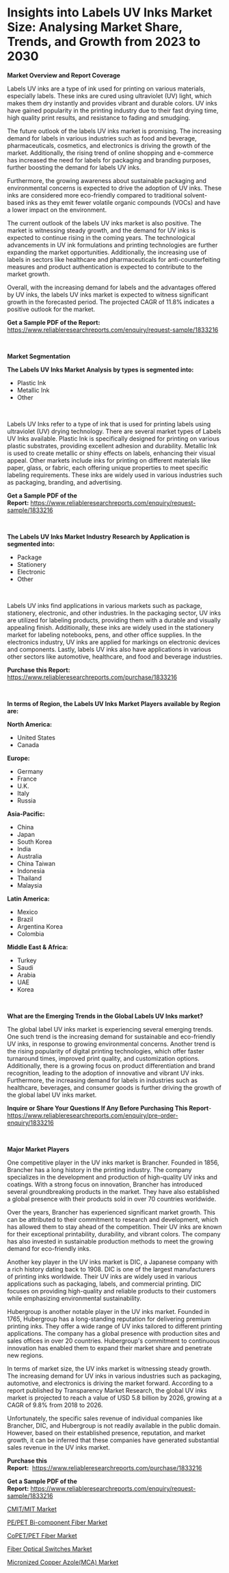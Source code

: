 <p><h1>Insights into Labels UV Inks Market Size: Analysing Market Share, Trends, and Growth from 2023 to 2030</h1></p><p><strong>Market Overview and Report Coverage</strong></p>
<p><p>Labels UV inks are a type of ink used for printing on various materials, especially labels. These inks are cured using ultraviolet (UV) light, which makes them dry instantly and provides vibrant and durable colors. UV inks have gained popularity in the printing industry due to their fast drying time, high quality print results, and resistance to fading and smudging.</p><p>The future outlook of the labels UV inks market is promising. The increasing demand for labels in various industries such as food and beverage, pharmaceuticals, cosmetics, and electronics is driving the growth of the market. Additionally, the rising trend of online shopping and e-commerce has increased the need for labels for packaging and branding purposes, further boosting the demand for labels UV inks.</p><p>Furthermore, the growing awareness about sustainable packaging and environmental concerns is expected to drive the adoption of UV inks. These inks are considered more eco-friendly compared to traditional solvent-based inks as they emit fewer volatile organic compounds (VOCs) and have a lower impact on the environment.</p><p>The current outlook of the labels UV inks market is also positive. The market is witnessing steady growth, and the demand for UV inks is expected to continue rising in the coming years. The technological advancements in UV ink formulations and printing technologies are further expanding the market opportunities. Additionally, the increasing use of labels in sectors like healthcare and pharmaceuticals for anti-counterfeiting measures and product authentication is expected to contribute to the market growth.</p><p>Overall, with the increasing demand for labels and the advantages offered by UV inks, the labels UV inks market is expected to witness significant growth in the forecasted period. The projected CAGR of 11.8% indicates a positive outlook for the market.</p></p>
<p><strong>Get a Sample PDF of the Report:</strong> <a href="https://www.reliableresearchreports.com/enquiry/request-sample/1833216">https://www.reliableresearchreports.com/enquiry/request-sample/1833216</a></p>
<p>&nbsp;</p>
<p><strong>Market Segmentation</strong></p>
<p><strong>The Labels UV Inks Market Analysis by types is segmented into:</strong></p>
<p><ul><li>Plastic Ink</li><li>Metallic Ink</li><li>Other</li></ul></p>
<p>&nbsp;</p>
<p><p>Labels UV Inks refer to a type of ink that is used for printing labels using ultraviolet (UV) drying technology. There are several market types of Labels UV Inks available. Plastic Ink is specifically designed for printing on various plastic substrates, providing excellent adhesion and durability. Metallic Ink is used to create metallic or shiny effects on labels, enhancing their visual appeal. Other markets include inks for printing on different materials like paper, glass, or fabric, each offering unique properties to meet specific labeling requirements. These inks are widely used in various industries such as packaging, branding, and advertising.</p></p>
<p><strong>Get a Sample PDF of the Report:</strong>&nbsp;<a href="https://www.reliableresearchreports.com/enquiry/request-sample/1833216">https://www.reliableresearchreports.com/enquiry/request-sample/1833216</a></p>
<p>&nbsp;</p>
<p><strong>The Labels UV Inks Market Industry Research by Application is segmented into:</strong></p>
<p><ul><li>Package</li><li>Stationery</li><li>Electronic</li><li>Other</li></ul></p>
<p>&nbsp;</p>
<p><p>Labels UV inks find applications in various markets such as package, stationery, electronic, and other industries. In the packaging sector, UV inks are utilized for labeling products, providing them with a durable and visually appealing finish. Additionally, these inks are widely used in the stationery market for labeling notebooks, pens, and other office supplies. In the electronics industry, UV inks are applied for markings on electronic devices and components. Lastly, labels UV inks also have applications in various other sectors like automotive, healthcare, and food and beverage industries.</p></p>
<p><strong>Purchase this Report:</strong>&nbsp; <a href="https://www.reliableresearchreports.com/purchase/1833216">https://www.reliableresearchreports.com/purchase/1833216</a></p>
<p>&nbsp;</p>
<p><strong>In terms of Region, the Labels UV Inks Market Players available by Region are:</strong></p>
<p>
    <p> <strong> North America: </strong>
        <ul>
            <li>United States</li>
            <li>Canada</li>
        </ul>
        </p> 
    <p> <strong> Europe: </strong>
        <ul>
            <li>Germany</li>
            <li>France</li>
            <li>U.K.</li>
            <li>Italy</li>
            <li>Russia</li>
        </ul>
        </p> 
    <p> <strong> Asia-Pacific: </strong>
        <ul>
            <li>China</li>
            <li>Japan</li>
            <li>South Korea</li>
            <li>India</li>
            <li>Australia</li>
            <li>China Taiwan</li>
            <li>Indonesia</li>
            <li>Thailand</li>
            <li>Malaysia</li>
        </ul>
        </p> 
    <p> <strong> Latin America: </strong>
        <ul>
            <li>Mexico</li>
            <li>Brazil</li>
            <li>Argentina Korea</li>
            <li>Colombia</li>
        </ul>
        </p> 
    <p> <strong> Middle East & Africa: </strong>
        <ul>
            <li>Turkey</li>
            <li>Saudi</li>
            <li>Arabia</li>
            <li>UAE</li>
            <li>Korea</li>
        </ul>
    </p>
    </p>
<p>&nbsp;</p>
<p><strong>What are the Emerging Trends in the Global Labels UV Inks market?</strong></p>
<p><p>The global label UV inks market is experiencing several emerging trends. One such trend is the increasing demand for sustainable and eco-friendly UV inks, in response to growing environmental concerns. Another trend is the rising popularity of digital printing technologies, which offer faster turnaround times, improved print quality, and customization options. Additionally, there is a growing focus on product differentiation and brand recognition, leading to the adoption of innovative and vibrant UV inks. Furthermore, the increasing demand for labels in industries such as healthcare, beverages, and consumer goods is further driving the growth of the global label UV inks market.</p></p>
<p><strong>Inquire or Share Your Questions If Any Before Purchasing This Report</strong>- <a href="https://www.reliableresearchreports.com/enquiry/pre-order-enquiry/1833216">https://www.reliableresearchreports.com/enquiry/pre-order-enquiry/1833216</a></p>
<p>&nbsp;</p>
<p><strong>Major Market Players</strong></p>
<p><p>One competitive player in the UV inks market is Brancher. Founded in 1856, Brancher has a long history in the printing industry. The company specializes in the development and production of high-quality UV inks and coatings. With a strong focus on innovation, Brancher has introduced several groundbreaking products in the market. They have also established a global presence with their products sold in over 70 countries worldwide.</p><p>Over the years, Brancher has experienced significant market growth. This can be attributed to their commitment to research and development, which has allowed them to stay ahead of the competition. Their UV inks are known for their exceptional printability, durability, and vibrant colors. The company has also invested in sustainable production methods to meet the growing demand for eco-friendly inks.</p><p>Another key player in the UV inks market is DIC, a Japanese company with a rich history dating back to 1908. DIC is one of the largest manufacturers of printing inks worldwide. Their UV inks are widely used in various applications such as packaging, labels, and commercial printing. DIC focuses on providing high-quality and reliable products to their customers while emphasizing environmental sustainability.</p><p>Hubergroup is another notable player in the UV inks market. Founded in 1765, Hubergroup has a long-standing reputation for delivering premium printing inks. They offer a wide range of UV inks tailored to different printing applications. The company has a global presence with production sites and sales offices in over 20 countries. Hubergroup's commitment to continuous innovation has enabled them to expand their market share and penetrate new regions.</p><p>In terms of market size, the UV inks market is witnessing steady growth. The increasing demand for UV inks in various industries such as packaging, automotive, and electronics is driving the market forward. According to a report published by Transparency Market Research, the global UV inks market is projected to reach a value of USD 5.8 billion by 2026, growing at a CAGR of 9.8% from 2018 to 2026.</p><p>Unfortunately, the specific sales revenue of individual companies like Brancher, DIC, and Hubergroup is not readily available in the public domain. However, based on their established presence, reputation, and market growth, it can be inferred that these companies have generated substantial sales revenue in the UV inks market.</p></p>
<p><strong>Purchase this Report:</strong>&nbsp;&nbsp;<a href="https://www.reliableresearchreports.com/purchase/1833216">https://www.reliableresearchreports.com/purchase/1833216</a></p>
<p></p>
<p><strong>Get a Sample PDF of the Report:</strong>&nbsp;<a href="https://www.reliableresearchreports.com/enquiry/request-sample/1833216">https://www.reliableresearchreports.com/enquiry/request-sample/1833216</a></p>
<p><p><a href="https://medium.com/@dougschmidt645/cmit-mit-market-report-reveals-the-latest-trends-and-growth-opportunities-of-this-market-ff5c47683b33">CMIT/MIT Market</a></p><p><a href="https://www.linkedin.com/pulse/pepet-bi-component-fiber-market-size-share-global-analysis-c84ve/">PE/PET Bi-component Fiber Market</a></p><p><a href="https://www.linkedin.com/pulse/copetpet-fiber-market-research-report-unlocks-analysis-financial-u9z4e/">CoPET/PET Fiber Market</a></p><p><a href="https://www.linkedin.com/pulse/fiber-optical-switches-market-size-2023-2030-global-industrial/">Fiber Optical Switches Market</a></p><p><a href="https://medium.com/@kelsitorphy644/micronized-copper-azole-mca-market-trends-forecast-and-competitive-analysis-to-2030-40f6d9f971dd">Micronized Copper Azole(MCA) Market</a></p></p>